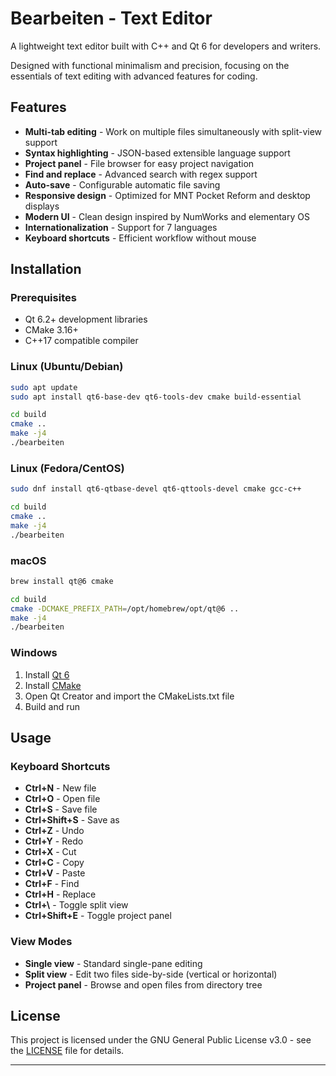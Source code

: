 # Bearbeiten - Text Editor

A lightweight text editor built with C++ and Qt 6 for developers and writers.

Designed with functional minimalism and precision, focusing on the essentials of text editing with advanced features for coding.

## Features

- **Multi-tab editing** - Work on multiple files simultaneously with split-view support
- **Syntax highlighting** - JSON-based extensible language support
- **Project panel** - File browser for easy project navigation
- **Find and replace** - Advanced search with regex support
- **Auto-save** - Configurable automatic file saving
- **Responsive design** - Optimized for MNT Pocket Reform and desktop displays
- **Modern UI** - Clean design inspired by NumWorks and elementary OS
- **Internationalization** - Support for 7 languages
- **Keyboard shortcuts** - Efficient workflow without mouse

## Installation

### Prerequisites

- Qt 6.2+ development libraries
- CMake 3.16+
- C++17 compatible compiler

### Linux (Ubuntu/Debian)

```bash
sudo apt update
sudo apt install qt6-base-dev qt6-tools-dev cmake build-essential

cd build
cmake ..
make -j4
./bearbeiten
```

### Linux (Fedora/CentOS)

```bash
sudo dnf install qt6-qtbase-devel qt6-qttools-devel cmake gcc-c++

cd build
cmake ..
make -j4
./bearbeiten
```

### macOS

```bash
brew install qt@6 cmake

cd build
cmake -DCMAKE_PREFIX_PATH=/opt/homebrew/opt/qt@6 ..
make -j4
./bearbeiten
```

### Windows

1. Install [Qt 6](https://www.qt.io/download)
2. Install [CMake](https://cmake.org/download/)
3. Open Qt Creator and import the CMakeLists.txt file
4. Build and run

## Usage

### Keyboard Shortcuts

- **Ctrl+N** - New file
- **Ctrl+O** - Open file
- **Ctrl+S** - Save file
- **Ctrl+Shift+S** - Save as
- **Ctrl+Z** - Undo
- **Ctrl+Y** - Redo
- **Ctrl+X** - Cut
- **Ctrl+C** - Copy
- **Ctrl+V** - Paste
- **Ctrl+F** - Find
- **Ctrl+H** - Replace
- **Ctrl+\\** - Toggle split view
- **Ctrl+Shift+E** - Toggle project panel

### View Modes

- **Single view** - Standard single-pane editing
- **Split view** - Edit two files side-by-side (vertical or horizontal)
- **Project panel** - Browse and open files from directory tree

## License

This project is licensed under the GNU General Public License v3.0 - see the [LICENSE](LICENSE) file for details.

---

